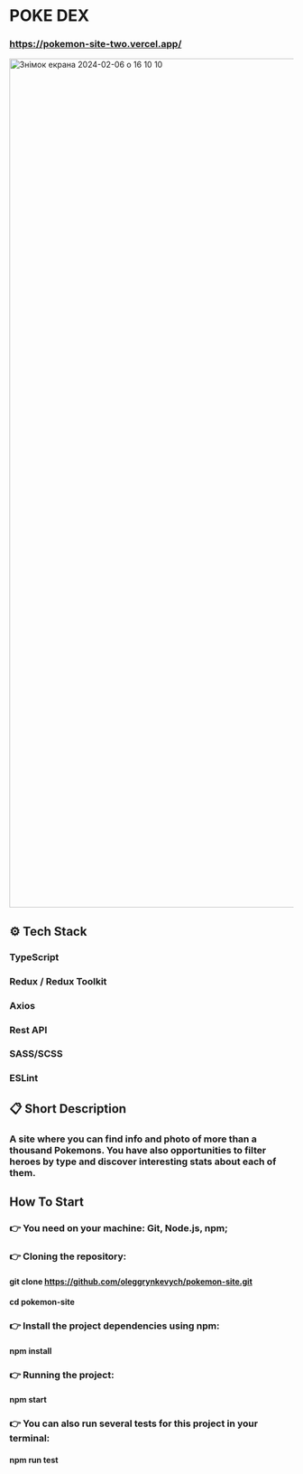 # POKE DEX
 ### https://pokemon-site-two.vercel.app/
<img width="1504" alt="Знімок екрана 2024-02-06 о 16 10 10" src="https://github.com/oleggrynkevych/pokemon-site/assets/93547182/a14f723d-d0e3-48b2-af82-3a96583ce435">

## ⚙️ Tech Stack
 ### TypeScript
 ### Redux / Redux Toolkit
 ### Axios
 ### Rest API
 ### SASS/SCSS
 ### ESLint
                                                                                                                                                                    
## 📋 Short Description
 ### A site where you can find info and photo of more than a thousand Pokemons. You have also opportunities to filter heroes by type and discover interesting stats about each of them.

## How To Start
 ### 👉 You need on your machine: Git, Node.js, npm;
 ### 👉 Cloning the repository:
  #### git clone https://github.com/oleggrynkevych/pokemon-site.git
  #### cd pokemon-site
 ### 👉 Install the project dependencies using npm:
  #### npm install
 ### 👉 Running the project: 
  #### npm start
 ### 👉 You can also run several tests for this project in your terminal: 
  #### npm run test


